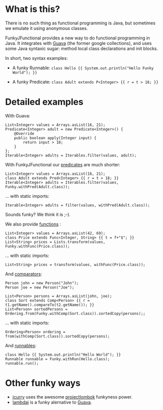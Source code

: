 # What is this?

There is no such thing as functional programming is Java, but sometimes we emulate it using anonymous classes.

FunkyJFunctional provides a new way to do functional programming in Java. It integrates with [Guava](http://code.google.com/p/guava-libraries/) (the former google collections), and uses some Java syntaxic sugar: method local class declarations and init blocks.

In short, two syntax examples:

* A funky Runnable: ```class Hello {{ System.out.println("Hello Funky World"); }}```

* A funky Predicate: ```class Adult extends P<Integer> {{ r = t > 18; }}```

# Detailed examples

With Guava:

	List<Integer> values = Arrays.asList(16, 21);
	Predicate<Integer> adult = new Predicate<Integer>() {
		@Override
		public boolean apply(Integer input) {
			return input > 18;
		}
	};
	Iterable<Integer> adults = Iterables.filter(values, adult);
	
With FunkyJFunctional our [predicates](https://github.com/pyricau/FunkyJFunctional/blob/master/src/test/java/info/piwai/funkyjfunctional/PredTest.java) are much shorter:
	
	List<Integer> values = Arrays.asList(16, 21);
	class Adult extends Pred<Integer> {{ r = t > 18; }}
	Iterable<Integer> adults = Iterables.filter(values, Funky.withPred(Adult.class));
	
... with static imports:
	
	Iterable<Integer> adults = filter(values, withPred(Adult.class));
	
Sounds funky? We think it is ;-). 
	
We also provide  [functions](https://github.com/pyricau/FunkyJFunctional/blob/master/src/test/java/info/piwai/funkyjfunctional/FuncTest.java) :

	List<Integer> values = Arrays.asList(42, 69);
	class Price extends Func<Integer, String> {{ t = f+"$"; }}
	List<String> prices = Lists.transform(values, Funky.withFunc(Price.class));

... with static imports:

	List<String> prices = transform(values, withFunc(Price.class));
	
And [comparators](https://github.com/pyricau/FunkyJFunctional/blob/master/src/test/java/info/piwai/funkyjfunctional/CompTest.java):

	Person john = new Person("John");
	Person joe = new Person("Joe");
	
	List<Person> persons = Arrays.asList(john, joe);
	class Sort extends Comp<Person> {{ r = t1.getName().compareTo(t2.getName()); }}
	List<Person> sortedPersons = Ordering.from(Funky.withComp(Sort.class)).sortedCopy(persons);;
	
... with static imports:
	
	Ordering<Person> ordering = from(withComp(Sort.class)).sortedCopy(persons);
	
And [runnables](https://github.com/pyricau/FunkyJFunctional/blob/master/src/test/java/info/piwai/funkyjfunctional/RunTest.java):

    class Hello {{ System.out.println("Hello World"); }}
    Runnable runnable = Funky.withRun(Hello.class);
    runnable.run();

# Other funky ways 

* [jcurry](http://code.google.com/p/jcurry/) uses the awesome [projectlombok](http://projectlombok.org/) funkyness power.
* [lambdaj](http://code.google.com/p/lambdaj/) is a funky alernative to [Guava](http://code.google.com/p/guava-libraries/).
